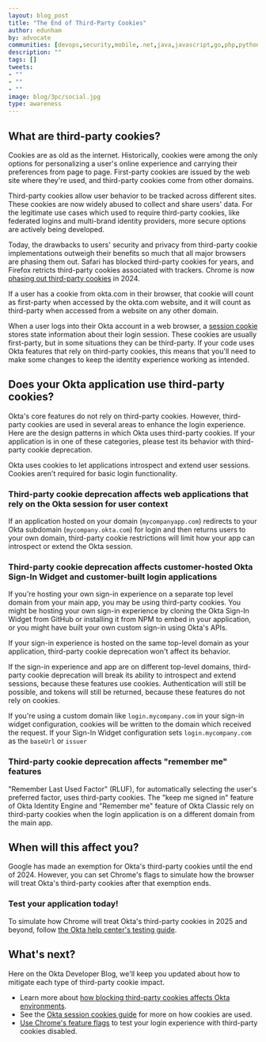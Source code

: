 ```yaml
---
layout: blog_post
title: "The End of Third-Party Cookies"
author: edunham
by: advocate
communities: [devops,security,mobile,.net,java,javascript,go,php,python,ruby]
description: ""
tags: []
tweets:
- ""
- ""
- ""
image: blog/3pc/social.jpg
type: awareness
---
```


## What are third-party cookies?

Cookies are as old as the internet. Historically, cookies were among the only options for personalizing a user's online experience and carrying their preferences from page to page. First-party cookies are issued by the web site where they're used, and third-party cookies come from other domains. 

Third-party cookies allow user behavior to be tracked across different sites. These cookies are now widely abused to collect and share users' data. For the legitimate use cases which used to require third-party cookies, like federated logins and multi-brand identity providers, more secure options are actively being developed. 

Today, the drawbacks to users' security and privacy from third-party cookie implementations outweigh their benefits so much that all major browsers are phasing them out. Safari has blocked third-party cookies for years, and Firefox retricts third-party cookies associated with trackers. Chrome is now [phasing out third-party cookies](https://developers.google.com/privacy-sandbox/3pcd) in 2024. 

If a user has a cookie from okta.com in their browser, that cookie will count as first-party when accessed by the okta.com website, and it will count as third-party when accessed from a website on any other domain.

When a user logs into their Okta account in a web browser, a [session cookie](https://developer.okta.com/docs/guides/session-cookie/main/#about-okta-session-cookies) stores state information about their login session. These cookies are usually first-party, but in some situations they can be third-party. If your code uses Okta features that rely on third-party cookies, this means that you'll need to make some changes to keep the identity experience working as intended. 


## Does your Okta application use third-party cookies? 

Okta's core features do not rely on third-party cookies. However, third-party cookies are used in several areas to enhance the login experience.  Here are the design patterns in which Okta uses third-party cookies. If your application is in one of these categories, please test its behavior with third-party cookie deprecation. 

Okta uses cookies to let applications introspect and extend user sessions. Cookies aren't required for basic login functionality. 

### Third-party cookie deprecation affects web applications that rely on the Okta session for user context

If an application hosted on your domain (`mycompanyapp.com`) redirects to your Okta subdomain (`mycompany.okta.com`) for login and then returns users to your own domain, third-party cookie restrictions will limit how your app can introspect or extend the Okta session. 

### Third-party cookie deprecation affects customer-hosted Okta Sign-In Widget and customer-built login applications

If you're hosting your own sign-in experience on a separate top level domain from your main app, you may be using third-party cookies. You might be hosting your own sign-in experience by cloning the Okta Sign-In Widget from GitHub or installing it from NPM to embed in your application, or you might have built your own custom sign-in using Okta's APIs. 

If your sign-in experience is hosted on the same top-level domain as your application, third-party cookie deprecation won't affect its behavior. 

If the sign-in experience and app are on different top-level domains, third-party cookie deprecation will break its ability to introspect and extend sessions, because these features use cookies. Authentication will still be possible, and tokens will still be returned, because these features do not rely on cookies. 

If you're using a custom domain like `login.mycompany.com` in your sign-in widget configuration, cookies will be written to the domain which received the request. If your Sign-In Widget configuration sets `login.mycompany.com` as the `baseUrl` or `issuer`

### Third-party cookie deprecation affects "remember me" features

"Remember Last Used Factor" (RLUF), for automatically selecting the user's preferred factor, uses third-party cookies. The "keep me signed in" feature of Okta Identity Engine and "Remember me" feature of Okta Classic rely on third-party cookies when the login application is on a different domain from the main app.  

## When will this affect you? 

Google has made an exemption for Okta's third-party cookies until the end of 2024. However, you can set Chrome's flags to simulate how the browser will treat Okta's third-party cookies after that exemption ends. 

### Test your application today!

To simulate how Chrome will treat Okta's third-party cookies in 2025 and beyond, follow [the Okta help center's testing guide](https://support.okta.com/help/s/article/deprecation-of-3rd-party-cookies-in-google-chrome?language=en_US). 

## What's next? 

Here on the Okta Developer Blog, we'll keep you updated about how to mitigate each type of third-party cookie impact.

* Learn more about [how blocking third-party cookies affects Okta environments](https://support.okta.com/help/s/article/FAQ-How-Blocking-Third-Party-Cookies-Can-Potentially-Impact-Your-Okta-Environment?language=en_US).
* See the [Okta session cookies guide](https://developer.okta.com/docs/guides/session-cookie/main/) for more on how cookies are used.
* [Use Chrome's feature flags](https://support.okta.com/help/s/article/deprecation-of-3rd-party-cookies-in-google-chrome?language=en_US) to test your login experience with third-party cookies disabled.  
